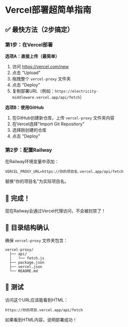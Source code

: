 # Vercel部署超简单指南

## ✅ 最快方法（2步搞定）

### 第1步：在Vercel部署

**选项A：直接上传（最简单）**
1. 访问 https://vercel.com/new
2. 点击 "Upload" 
3. 拖拽整个 `vercel-proxy` 文件夹
4. 点击 "Deploy"
5. 复制部署URL（例如：`https://electricity-middleware.vercel.app/api/fetch`）

**选项B：使用GitHub**
1. 在GitHub创建新仓库，上传 `vercel-proxy` 文件夹内容
2. 在Vercel选择"Import Git Repository"
3. 选择刚创建的仓库
4. 点击 "Deploy"

### 第2步：配置Railway

在Railway环境变量中添加：
```
VERCEL_PROXY_URL=https://你的项目名.vercel.app/api/fetch
```

替换"你的项目名"为实际项目名。

## 🎉 完成！

现在Railway会通过Vercel代理访问，不会被封禁了！

## 📝 目录结构确认

确保 `vercel-proxy` 文件夹包含：
```
vercel-proxy/
  ├── api/
  │   └── fetch.js
  ├── package.json
  ├── vercel.json
  └── README.md
```

## 🧪 测试

访问这个URL应该能看到HTML：
```
https://你的项目.vercel.app/api/fetch
```

如果看到HTML内容，说明部署成功！

